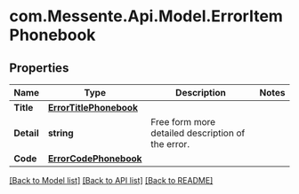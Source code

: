 # com.Messente.Api.Model.ErrorItemPhonebook
## Properties

Name | Type | Description | Notes
------------ | ------------- | ------------- | -------------
**Title** | [**ErrorTitlePhonebook**](ErrorTitlePhonebook.md) |  | 
**Detail** | **string** | Free form more detailed description of the error. | 
**Code** | [**ErrorCodePhonebook**](ErrorCodePhonebook.md) |  | 

[[Back to Model list]](../README.md#documentation-for-models) [[Back to API list]](../README.md#documentation-for-api-endpoints) [[Back to README]](../README.md)

